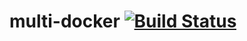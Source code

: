 # multi-docker [![Build Status](https://travis-ci.org/khoahuynhf/multi-docker.svg?branch=master)](https://travis-ci.org/khoahuynhf/multi-docker)
